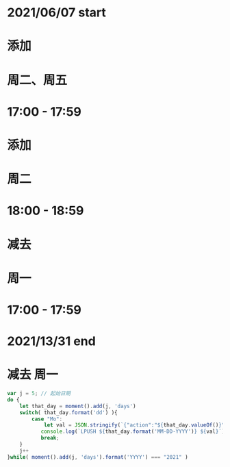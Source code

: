 # 2021/06/07 start
# 添加
# 周二、周五
# 17:00 - 17:59
# 添加
# 周二
# 18:00 - 18:59
# 减去
# 周一
# 17:00 - 17:59
# 2021/13/31 end

# 减去 周一
```javascript
var j = 5; // 起始日期
do {
    let that_day = moment().add(j, 'days')
    switch( that_day.format('dd') ){
        case "Mo":
            let val = JSON.stringify(`{"action":"${that_day.valueOf()}","user":"Systems","item":"Trainer","hourStart":"17:00:00","hourEnd":"17:59:00","day":"${that_day.format('MM-DD-YYYY')}"}`)
           console.log(`LPUSH ${that_day.format('MM-DD-YYYY')} ${val}`)
           break;
    }
    j++
}while( moment().add(j, 'days').format('YYYY') === "2021" ) 
```
